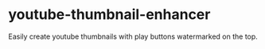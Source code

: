 youtube-thumbnail-enhancer
==========================

Easily create youtube thumbnails with play buttons watermarked on the top.